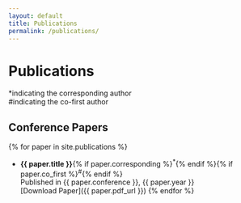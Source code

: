 ```yaml
---
layout: default
title: Publications
permalink: /publications/
---
```


# Publications

*indicating the corresponding author  
#indicating the co-first author

## Conference Papers

{% for paper in site.publications %}
- **{{ paper.title }}**{% if paper.corresponding %}<sup>*</sup>{% endif %}{% if paper.co_first %}<sup>#</sup>{% endif %}  
  Published in {{ paper.conference }}, {{ paper.year }}  
  [Download Paper]({{ paper.pdf_url }})
{% endfor %}
